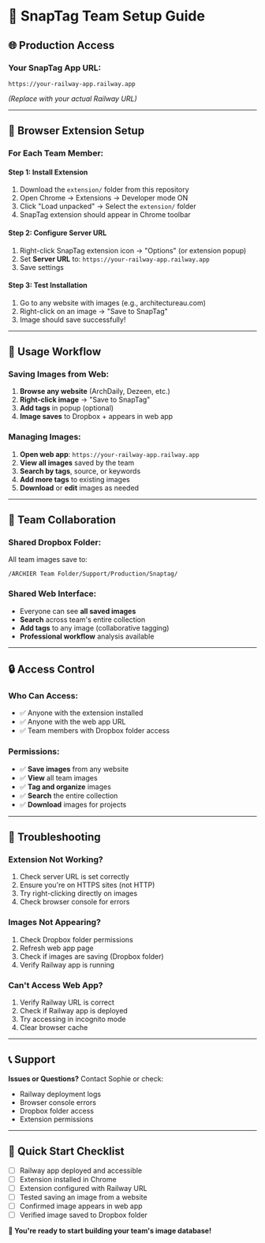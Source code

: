 # 👥 SnapTag Team Setup Guide

## 🌐 **Production Access** 

### **Your SnapTag App URL:**
```
https://your-railway-app.railway.app
```
*(Replace with your actual Railway URL)*

---

## 🔧 **Browser Extension Setup**

### **For Each Team Member:**

#### **Step 1: Install Extension**
1. Download the `extension/` folder from this repository
2. Open Chrome → Extensions → Developer mode ON
3. Click "Load unpacked" → Select the `extension/` folder
4. SnapTag extension should appear in Chrome toolbar

#### **Step 2: Configure Server URL**
1. Right-click SnapTag extension icon → "Options" (or extension popup)
2. Set **Server URL** to: `https://your-railway-app.railway.app`
3. Save settings

#### **Step 3: Test Installation**
1. Go to any website with images (e.g., architectureau.com)
2. Right-click on an image → "Save to SnapTag"
3. Image should save successfully!

---

## 📱 **Usage Workflow**

### **Saving Images from Web:**
1. **Browse any website** (ArchDaily, Dezeen, etc.)
2. **Right-click image** → "Save to SnapTag"
3. **Add tags** in popup (optional)
4. **Image saves** to Dropbox + appears in web app

### **Managing Images:**
1. **Open web app**: `https://your-railway-app.railway.app`
2. **View all images** saved by the team
3. **Search by tags**, source, or keywords
4. **Add more tags** to existing images
5. **Download** or **edit** images as needed

---

## 👥 **Team Collaboration**

### **Shared Dropbox Folder:**
All team images save to:
```
/ARCHIER Team Folder/Support/Production/Snaptag/
```

### **Shared Web Interface:**
- Everyone can see **all saved images**
- **Search** across team's entire collection
- **Add tags** to any image (collaborative tagging)
- **Professional workflow** analysis available

---

## 🔒 **Access Control**

### **Who Can Access:**
- ✅ Anyone with the extension installed
- ✅ Anyone with the web app URL
- ✅ Team members with Dropbox folder access

### **Permissions:**
- ✅ **Save images** from any website
- ✅ **View** all team images
- ✅ **Tag and organize** images
- ✅ **Search** the entire collection
- ✅ **Download** images for projects

---

## 🚨 **Troubleshooting**

### **Extension Not Working?**
1. Check server URL is set correctly
2. Ensure you're on HTTPS sites (not HTTP)
3. Try right-clicking directly on images
4. Check browser console for errors

### **Images Not Appearing?**
1. Check Dropbox folder permissions
2. Refresh web app page
3. Check if images are saving (Dropbox folder)
4. Verify Railway app is running

### **Can't Access Web App?**
1. Verify Railway URL is correct
2. Check if Railway app is deployed
3. Try accessing in incognito mode
4. Clear browser cache

---

## 📞 **Support**

**Issues or Questions?** Contact Sophie or check:
- Railway deployment logs
- Browser console errors  
- Dropbox folder access
- Extension permissions

---

## 🎯 **Quick Start Checklist**

- [ ] Railway app deployed and accessible
- [ ] Extension installed in Chrome
- [ ] Extension configured with Railway URL
- [ ] Tested saving an image from a website
- [ ] Confirmed image appears in web app
- [ ] Verified image saved to Dropbox folder

**🎉 You're ready to start building your team's image database!** 
